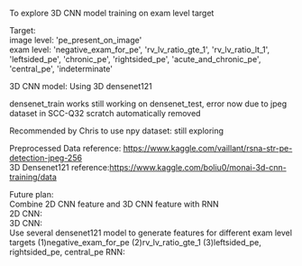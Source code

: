 To explore 3D CNN model training on exam level target

Target:   
image level: 'pe_present_on_image'  
exam level: 'negative_exam_for_pe', 'rv_lv_ratio_gte_1', 'rv_lv_ratio_lt_1', 'leftsided_pe', 'chronic_pe', 'rightsided_pe', 'acute_and_chronic_pe', 'central_pe', 'indeterminate'

3D CNN model: Using 3D densenet121

densenet_train works
still working on densenet_test, error now due to jpeg dataset in SCC-Q32 scratch automatically removed

Recommended by Chris to use npy dataset: still exploring

Preprocessed Data reference: https://www.kaggle.com/vaillant/rsna-str-pe-detection-jpeg-256  
3D Densenet121 reference:https://www.kaggle.com/boliu0/monai-3d-cnn-training/data

Future plan:  
Combine 2D CNN feature and 3D CNN feature with RNN  
2D CNN:  
3D CNN:  
Use several densenet121 model to generate features for different exam level targets
(1)negative_exam_for_pe
(2)rv_lv_ratio_gte_1
(3)leftsided_pe, rightsided_pe, central_pe
RNN:  
